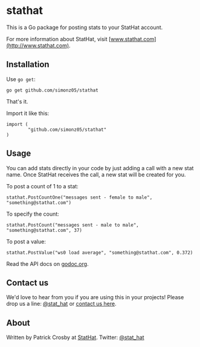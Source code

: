 stathat
=======

This is a Go package for posting stats to your StatHat account.

For more information about StatHat, visit [www.stathat.com](http://www.stathat.com).

Installation
------------

Use `go get`:

    go get github.com/simonz05/stathat

That's it.

Import it like this:

    import (
            "github.com/simonz05/stathat"
    )

Usage
-----

You can add stats directly in your code by just adding a call with a new stat
name.  Once StatHat receives the call, a new stat will be created for you.

To post a count of 1 to a stat:

    stathat.PostCountOne("messages sent - female to male", "something@stathat.com")

To specify the count:

    stathat.PostCount("messages sent - male to male", "something@stathat.com", 37)

To post a value:

    stathat.PostValue("ws0 load average", "something@stathat.com", 0.372)

Read the API docs on [godoc.org](http://godoc.org/github.com/simonz05/stathat/).

Contact us
----------

We'd love to hear from you if you are using this in your projects!  Please drop us a
line: [@stat_hat](http://twitter.com/stat_hat) or [contact us here](http://www.stathat.com/docs/contact).

About
-----

Written by Patrick Crosby at [StatHat](http://www.stathat.com).  Twitter:  [@stat_hat](http://twitter.com/stat_hat)
